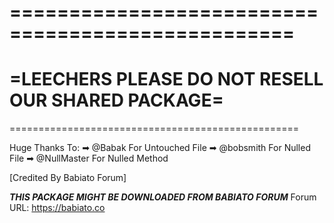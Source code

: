 ==================================================
==================================================
=LEECHERS PLEASE DO NOT RESELL OUR SHARED PACKAGE=
==================================================
==================================================

Huge Thanks To:
➡ @Babak For Untouched File
➡ @bobsmith For Nulled File
➡ @NullMaster For Nulled Method

[Credited By Babiato Forum]

***THIS PACKAGE MIGHT BE DOWNLOADED FROM BABIATO FORUM***
Forum URL: https://babiato.co
